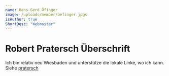 ```yaml
---
name: Hans Gerd Öfinger
image: /uploads/member/oefinger.jpgs
isAuthor: true
ShortDesc: "Webmaster"
---
```

# Robert Pratersch Überschrift

Ich bin relativ neu Wiesbaden und unterstütze die lokale Linke, wo ich kann.
Siehe [pratersch](http://www.pratersch.de)